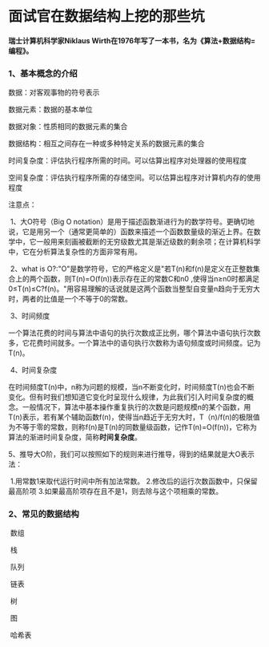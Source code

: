 # 面试官在数据结构上挖的那些坑

#### 瑞士计算机科学家Niklaus Wirth在1976年写了一本书，名为《算法+数据结构=编程》。

### 1、基本概念的介绍

数据：对客观事物的符号表示

数据元素：数据的基本单位

数据对象：性质相同的数据元素的集合

数据结构：相互之间存在一种或多种特定关系的数据元素的集合

时间复杂度：评估执行程序所需的时间。可以估算出程序对处理器的使用程度

空间复杂度：评估执行程序所需的存储空间。可以估算出程序对计算机内存的使用程度

注意点：

​	1、大O符号（Big O notation）是用于描述函数渐进行为的数学符号。更确切地说，它是用另一个（通常更简单的）函数来描述一个函数数量级的渐近上界。在数学中，它一般用来刻画被截断的无穷级数尤其是渐近级数的剩余项；在计算机科学中，它在分析算法复杂性的方面非常有用。

​	2、what  is  O?:"O"是数学符号，它的严格定义是"若T(n)和f(n)是定义在正整数集合上的两个函数，则T(n)=O(f(n))表示存在正的常数C和n0 ,使得当n≥n0时都满足0≤T(n)≤C?f(n)。"用容易理解的话说就是这两个函数当整型自变量n趋向于无穷大时，两者的比值是一个不等于0的常数。

​	3、时间频度 

​		一个算法花费的时间与算法中语句的执行次数成正比例，哪个算法中语句执行次数多，它花费时间就多。一个算法中的语句执行次数称为语句频度或时间频度。记为T(n)。

​	4、时间复杂度 

​		在时间频度T(n)中，n称为问题的规模，当n不断变化时，时间频度T(n)也会不断变化。但有时我们想知道它变化时呈现什么规律，为此我们引入时间复杂度的概念。一般情况下，算法中基本操作重复执行的次数是问题规模n的某个函数，用T(n)表示，若有某个辅助函数f(n)，使得当n趋近于无穷大时，T（n)/f(n)的极限值为不等于零的常数，则称f(n)是T(n)的同数量级函数，记作T(n)=O(f(n))，它称为算法的渐进时间复杂度，简称**时间复杂度**。

​	5、推导大O阶，我们可以按照如下的规则来进行推导，得到的结果就是大O表示法： 

​		1.用常数1来取代运行时间中所有加法常数。 
​		2.修改后的运行次数函数中，只保留最高阶项 
​		3.如果最高阶项存在且不是1，则去除与这个项相乘的常数。

### 2、常见的数据结构

​		数组

​		栈

​		队列

​		链表

​		树

​		图

​		哈希表

